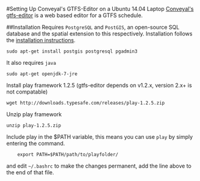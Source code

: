 #Setting Up Conveyal's GTFS-Editor on a Ubuntu 14.04 Laptop
[Conveyal's](https://www.conveyal.com) [gtfs-editor](https://github.com/conveyal/gtfs-editor/) is a web based editor for a GTFS schedule. 

##Installation
Requires `PostgreSQL` and `PostGIS`, an open-source SQL database and the spatial extension to this respectively. Installation follows the [installation instructions](https://github.com/conveyal/gtfs-editor/blob/master/INSTALL.md).   

```shell
sudo apt-get install postgis postgresql pgadmin3
```
It also requires `java`  
```shell
sudo apt-get openjdk-7-jre
```
Install play framework 1.2.5 (gtfs-editor depends on v1.2.x, version 2.x+ is not compatable)

	wget http://downloads.typesafe.com/releases/play-1.2.5.zip


Unzip play framework

	unzip play-1.2.5.zip
    
Include play in the $PATH variable, this means you can use `play` by simply entering the command.
```shell
    export PATH=$PATH/path/to/playfolder/
```
and edit `~/.bashrc` to make the changes permanent, add the line above to the end of that file.